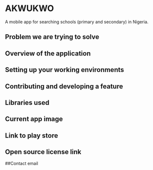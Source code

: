 # AKWUKWO

A mobile app for searching schools (primary and secondary) in Nigeria. 

## Problem we are trying to solve
## Overview of the application
## Setting up your working environments
## Contributing and developing a feature

## Libraries used
## Current app image
## Link to play store
## Open source license link
##Contact email
